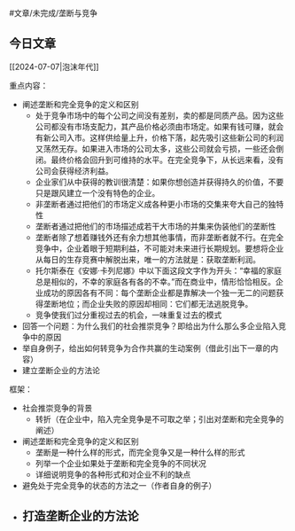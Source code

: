 #文章/未完成/垄断与竞争
## 今日文章

[[2024-07-07|泡沫年代]] 

重点内容：

- 阐述垄断和完全竞争的定义和区别
	- 处于竞争市场中的每个公司之间没有差别，卖的都是同质产品。因为这些公司都没有市场支配力，其产品价格必须由市场定。如果有钱可赚，就会有新公司入市。这样供给量上升，价格下落，起先吸引这些新公司的利润又荡然无存。如果进入市场的公司太多，这些公司就会亏损，一些还会倒闭。最终价格会回升到可维持的水平。在完全竞争下，从长远来看，没有公司会获得经济利益。
	- 企业家们从中获得的教训很清楚：如果你想创造并获得持久的价值，不要只是跟风建立一个没有特色的企业。
	- 非垄断者通过把他们的市场定义成各种更小市场的交集来夸大自己的独特性
	- 垄断者通过把他们的市场描述成若干大市场的并集来伪装他们的垄断性
	- 垄断者除了想着赚钱外还有余力想其他事情，而非垄断者就不行。在完全竞争中，企业着眼于短期利益，不可能对未来进行长期规划。要想将企业从每日的生存竞赛中解脱出来，唯一的方法就是：获取垄断利润。
	- 托尔斯泰在《安娜·卡列尼娜》中以下面这段文字作为开头：“幸福的家庭总是相似的，不幸的家庭各有各的不幸。”而在商业中，情形恰恰相反。企业成功的原因各有不同：每个垄断企业都是靠解决一个独一无二的问题获得垄断地位；而企业失败的原因却相同：它们都无法逃脱竞争。
	- 竞争使我们过分重视过去的机会，一味重复过去的模式
- 回答一个问题：为什么我们的社会推崇竞争？即给出为什么那么多企业陷入竞争中的原因
- 举自身例子，给出如何转竞争为合作共赢的生动案例（借此引出下一章的内容）
- 建立垄断企业的方法论

框架：

- 社会推崇竞争的背景
	- 转折（在企业中，陷入完全竞争是不可取之举；引出对垄断和完全竞争的阐述）
- 阐述垄断和完全竞争的定义和区别
	- 垄断是一种什么样的形式，而完全竞争又是一种什么样的形式
	- 列举一个企业如果处于垄断和完全竞争的不同状况
	- 详细说明竞争的各种形式和对企业不利的缺点
- 避免处于完全竞争的状态的方法之一（作者自身的例子）
- 打造垄断企业的方法论
	- 